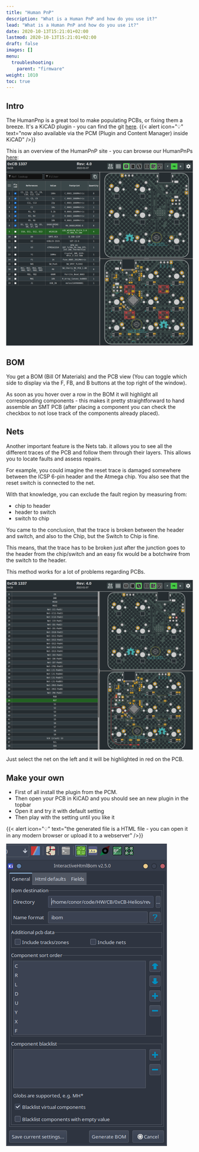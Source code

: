 ```yaml
---
title: "Human PnP"
description: "What is a Human PnP and how do you use it?"
lead: "What is a Human PnP and how do you use it?"
date: 2020-10-13T15:21:01+02:00
lastmod: 2020-10-13T15:21:01+02:00
draft: false
images: []
menu:
  troubleshooting:
    parent: "firmware"
weight: 1010
toc: true
---
```


## Intro
The HumanPnp is a great tool to make populating PCBs, or fixing them a breeze.
It's a KiCAD plugin - you can find the git [here](https://github.com/openscopeproject/InteractiveHtmlBom).
{{< alert icon="💡" text="now also available via the PCM (Plugin and Content Manager) inside KiCAD" />}}


This is an overview of the HumanPnP site - you can browse our HumanPnPs [here](https://files.0xcb.dev/):
![overview](overview.png)


## BOM
You get a BOM (Bill Of Materials) and the PCB view (You can toggle which side to display via the F, FB, and B buttons at the top right of the window).

As soon as you hover over a row in the BOM it will highlight all corresponding components - this makes it pretty straightforward to hand assemble an SMT PCB (after placing a component you can check the checkbox to not lose track of the components already placed).

## Nets

Another important feature is the Nets tab. it allows you to see all the different traces of the PCB and follow them through their layers.
This allows you to locate faults and assess repairs.

For example, you could imagine the reset trace is damaged somewhere between the ICSP 6-pin header and the Atmega chip.
You also see that the reset switch is connected to the net.

With that knowledge, you can exclude the fault region by measuring from:
- chip to header
- header to switch
- switch to chip

You came to the conclusion, that the trace is broken between the header and switch, and also to the Chip, but the Switch to Chip is fine.

This means, that the trace has to be broken just after the junction goes to the header from the chip/switch and an easy fix would be a botchwire from the switch to the header.

This method works for a lot of problems regarding PCBs.


![nets](nets.png)

Just select the net on the left and it will be highlighted in red on the PCB.

## Make your own

- First of all install the plugin from the PCM.
- Then open your PCB in KiCAD and you should see an new plugin in the topbar
- Open it and try it with default setting
- Then play with the setting until you like it

{{< alert icon="💡" text="the generated file is a HTML file - you can open it in any modern browser or upload it to a webserver" />}}

![generation](generation.png)
